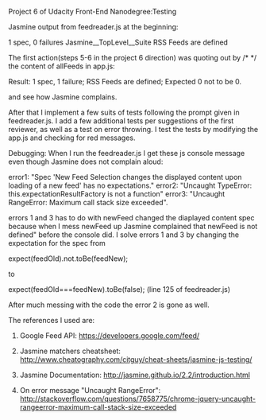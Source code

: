 Project 6 of Udacity Front-End Nanodegree:Testing

Jasmine output from feedreader.js at the beginning:

1 spec, 0 failures
Jasmine__TopLevel__Suite
RSS Feeds
are defined

The first action(steps 5-6 in the project 6 direction) was quoting out by /* */ the content of allFeeds in app.js:

Result:
1 spec, 1 failure;
RSS Feeds are defined;
Expected 0 not to be 0.

and see how Jasmine complains.

After that I implement a few suits of tests following the prompt given in feedreader.js. I add a few
additional tests per suggestions of the first reviewer, as well as a test on error throwing. I test the tests by modifying the app.js and checking for red messages.

Debugging: When I run the feedreader.js I get these js console message even though Jasmine does not complain aloud:

error1: "Spec 'New Feed Selection changes the displayed content upon loading of a new feed' has no expectations."
error2: "Uncaught TypeError: this.expectationResultFactory is not a function"
error3: "Uncaught RangeError: Maximum call stack size exceeded".

errors 1 and 3 has to do with newFeed changed the diaplayed content spec because when I mess newFeed up Jasmine complained that newFeed is not defined" before the console did. I solve errors 1 and 3 by changing the expectation for the spec from

expect(feedOld).not.toBe(feedNew);

to

expect(feedOld===feedNew).toBe(false); (line 125 of feedreader.js)

After much messing with the code the error 2 is gone as well.

The references I used are:

1. Google Feed API: https://developers.google.com/feed/

2. Jasmine matchers cheatsheet: http://www.cheatography.com/citguy/cheat-sheets/jasmine-js-testing/

3. Jasmine Documentation: http://jasmine.github.io/2.2/introduction.html

4. On error message "Uncaught RangeError": http://stackoverflow.com/questions/7658775/chrome-jquery-uncaught-rangeerror-maximum-call-stack-size-exceeded